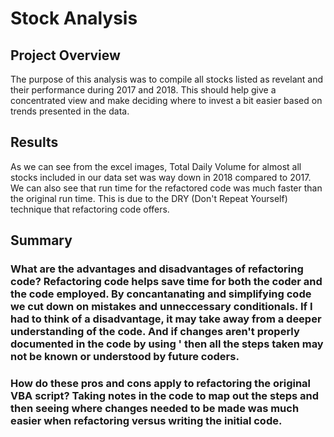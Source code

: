 # Stock Analysis

## Project Overview

The purpose of this analysis was to compile all stocks listed as revelant and their performance during 2017 and 2018. This should help give a concentrated view and make deciding where to invest a bit easier based on trends presented in the data.

## Results

As we can see from the excel images, Total Daily Volume for almost all stocks included in our data set was way down in 2018 compared to 2017. We can also see that run time for the refactored code was much faster than the original run time. This is due to the DRY (Don't Repeat Yourself) technique that refactoring code offers. 

## Summary

### What are the advantages and disadvantages of refactoring code? Refactoring code helps save time for both the coder and the code employed. By concantanating and simplifying code we cut down on mistakes and unneccessary conditionals. If I had to think of a disadvantage, it may take away from a deeper understanding of the code. And if changes aren't properly documented in the code by using ' then all the steps taken may not be known or understood by future coders.

### How do these pros and cons apply to refactoring the original VBA script? Taking notes in the code to map out the steps and then seeing where changes needed to be made was much easier when refactoring versus writing the initial code.
